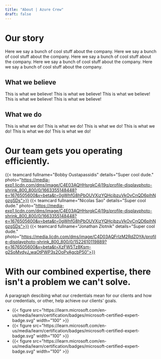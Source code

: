 ```yaml
---
title: "About | Azure Crew"
draft: false
---
```


# Our story

Here we say a bunch of cool stuff about the company.
Here we say a bunch of cool stuff about the company.
Here we say a bunch of cool stuff about the company.
Here we say a bunch of cool stuff about the company.
Here we say a bunch of cool stuff about the company.

## What we believe

This is what we believe!
This is what we believe!
This is what we believe!
This is what we believe!
This is what we believe!

## What we do

This is what we do!
This is what we do!
This is what we do!
This is what we do!
This is what we do!
This is what we do!

# Our team gets you operating efficiently.

{{< teamcard fullname="Bobby Oustapassidis" details="Super cool dude."
    photo="https://media-exp1.licdn.com/dms/image/C4E03AQHHsrgkC4j19g/profile-displayphoto-shrink_800_800/0/1663355148448?e=1676505600&v=beta&t=0gWhfG8hPbOUVXizYQHcjbzuVkOvCnQD6plhNgzgSDs">}}
{{< teamcard fullname="Nicolas Sao" details="Super cool dude."
    photo="https://media-exp1.licdn.com/dms/image/C4E03AQHHsrgkC4j19g/profile-displayphoto-shrink_800_800/0/1663355148448?e=1676505600&v=beta&t=0gWhfG8hPbOUVXizYQHcjbzuVkOvCnQD6plhNgzgSDs">}}
{{< teamcard fullname="Jonathan Zlotnik" details="Super cool dude."
    photo="https://media.licdn.com/dms/image/C4D03AQFrIzM2RdZOYA/profile-displayphoto-shrink_800_800/0/1522610119889?e=1676505600&v=beta&t=XzFW5Tz8Ksm-g2SoMvdyJ_waOtPWP3s2OoPvAgcbP50">}}

# With our combined expertise, there isn't a problem we can't solve.

A paragraph descibing what our credentials mean for our clients and how our
credentials, or other, help achieve our clients' goals.

<ul class="w-full flex justify-between">
<li>{{< figure src="https://learn.microsoft.com/en-us/media/learn/certification/badges/microsoft-certified-expert-badge.svg" width="100" >}}</li>
<li>{{< figure src="https://learn.microsoft.com/en-us/media/learn/certification/badges/microsoft-certified-expert-badge.svg" width="100" >}}</li>
<li>{{< figure src="https://learn.microsoft.com/en-us/media/learn/certification/badges/microsoft-certified-expert-badge.svg" width="100" >}}</li>
</ul>
